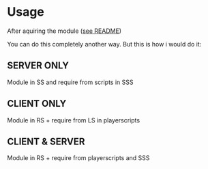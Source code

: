 # Usage

After aquiring the module ([see README](https://github.com/VerdommeMan/OT-AM))

You can do this completely another way. But this is how i would do it:

## SERVER ONLY
Module in SS and require from scripts in SSS

## CLIENT ONLY
Module in RS + require from LS in playerscripts

## CLIENT & SERVER
Module in RS + require from playerscripts and SSS

